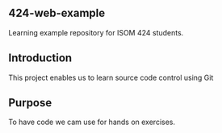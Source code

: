 ## 424-web-example
Learning example repository for ISOM 424 students.


## Introduction

This project enables us to learn source code control using Git

## Purpose

To have code we cam use for hands on exercises.